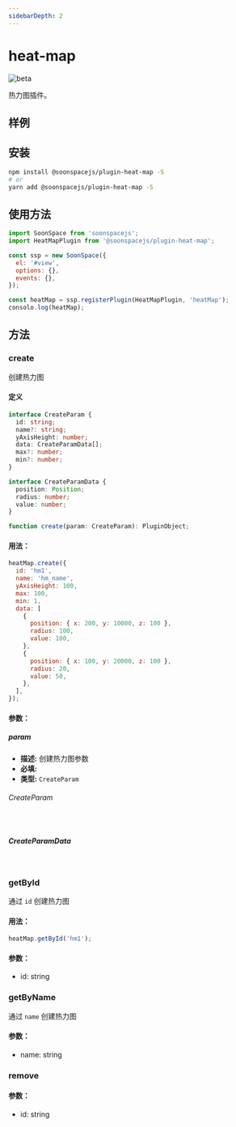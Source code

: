 ```yaml
---
sidebarDepth: 2
---
```


# heat-map

![beta](https://img.shields.io/npm/v/@soonspacejs/plugin-heat-map/latest.svg)

热力图插件。

## 样例

<Docs-Iframe src="plugin/heatMap.html" />

## 安装

```bash
npm install @soonspacejs/plugin-heat-map -S
# or
yarn add @soonspacejs/plugin-heat-map -S
```

## 使用方法

```js {2,10}
import SoonSpace from 'soonspacejs';
import HeatMapPlugin from '@soonspacejs/plugin-heat-map';

const ssp = new SoonSpace({
  el: '#view',
  options: {},
  events: {},
});

const heatMap = ssp.registerPlugin(HeatMapPlugin, 'heatMap');
consolo.log(heatMap);
```

## 方法

### create

创建热力图

#### 定义

```ts
interface CreateParam {
  id: string;
  name?: string;
  yAxisHeight: number;
  data: CreateParamData[];
  max?: number;
  min?: number;
}

interface CreateParamData {
  position: Position;
  radius: number;
  value: number;
}

function create(param: CreateParam): PluginObject;
```

#### 用法：

```js
heatMap.create({
  id: 'hm1',
  name: 'hm_name',
  yAxisHeight: 100,
  max: 100,
  min: 1,
  data: [
    {
      position: { x: 200, y: 10000, z: 100 },
      radius: 100,
      value: 100,
    },
    {
      position: { x: 100, y: 20000, z: 100 },
      radius: 20,
      value: 50,
    },
  ],
});
```

#### 参数：

##### param

- **描述:** 创建热力图参数
- **必填:** <Base-RequireIcon :isRequire="true"/>
- **类型:** `CreateParam`

###### CreateParam

<br>
<Docs-Table 
    :data="[
      {
        prop: 'id', desc: '热力图对象 ID', type: 'string', require: true, default: ''
      },
      {
        prop: 'name', desc: '热力图对象名称', type: 'string', require: false, default: ' '
      },
      {
        prop: 'yAxisHeight', desc: '空间高度', type: 'number', require: true, default: ''
      },
      {
        prop: 'data', desc: '热力图数据', type: 'CreateParamData[]', require: true, default: '', link: '#createparamdata'
      },
      {
        prop: 'max', desc: '数据中单点值大于等于该值时，以最深热力颜色展示', type: 'number', require: false, default: '100'
      },
      {
        prop: 'min', desc: '数据中单点值小于等于该值时，以最浅热力颜色展示', type: 'number', require: false, default: '1'
      },
    ]"
/>

##### CreateParamData

<br>
<Docs-Table 
    :data="[
      {
        prop: 'position', desc: '热力点空间坐标', type: 'Position', require: true, default: '', link: '../guide/types.html#position'
      },
      {
        prop: 'radius', desc: '热力点半径', type: 'number', require: true, default: ''
      },
      {
        prop: 'value', desc: '热力值', type: 'number', require: true, default: ''
      }
    ]"
/>

### getById

通过 `id` 创建热力图

#### 用法：

```js
heatMap.getById('hm1');
```

#### 参数：

- id: string

### getByName

通过 `name` 创建热力图

#### 参数：

- name: string

### remove

#### 参数：

- id: string
